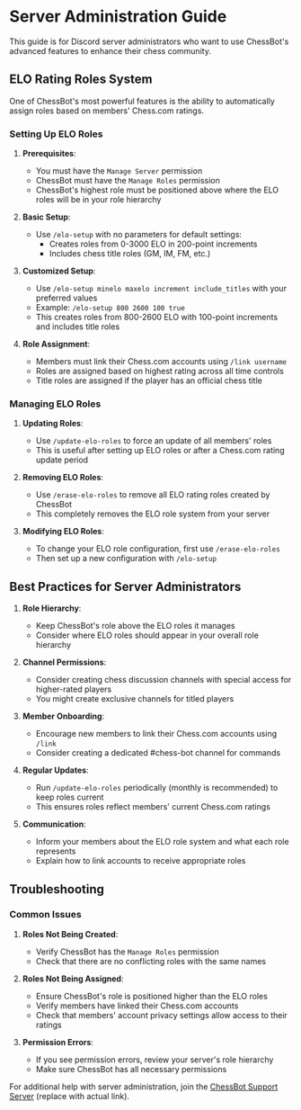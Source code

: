 # Server Administration Guide

This guide is for Discord server administrators who want to use ChessBot's advanced features to enhance their chess community.

## ELO Rating Roles System

One of ChessBot's most powerful features is the ability to automatically assign roles based on members' Chess.com ratings.

### Setting Up ELO Roles

1. **Prerequisites**:
   - You must have the `Manage Server` permission
   - ChessBot must have the `Manage Roles` permission
   - ChessBot's highest role must be positioned above where the ELO roles will be in your role hierarchy

2. **Basic Setup**:
   - Use `/elo-setup` with no parameters for default settings:
     - Creates roles from 0-3000 ELO in 200-point increments
     - Includes chess title roles (GM, IM, FM, etc.)

3. **Customized Setup**:
   - Use `/elo-setup minelo maxelo increment include_titles` with your preferred values
   - Example: `/elo-setup 800 2600 100 true`
   - This creates roles from 800-2600 ELO with 100-point increments and includes title roles

4. **Role Assignment**:
   - Members must link their Chess.com accounts using `/link username`
   - Roles are assigned based on highest rating across all time controls
   - Title roles are assigned if the player has an official chess title

### Managing ELO Roles

1. **Updating Roles**:
   - Use `/update-elo-roles` to force an update of all members' roles
   - This is useful after setting up ELO roles or after a Chess.com rating update period

2. **Removing ELO Roles**:
   - Use `/erase-elo-roles` to remove all ELO rating roles created by ChessBot
   - This completely removes the ELO role system from your server

3. **Modifying ELO Roles**:
   - To change your ELO role configuration, first use `/erase-elo-roles`
   - Then set up a new configuration with `/elo-setup`

## Best Practices for Server Administrators

1. **Role Hierarchy**:
   - Keep ChessBot's role above the ELO roles it manages
   - Consider where ELO roles should appear in your overall role hierarchy

2. **Channel Permissions**:
   - Consider creating chess discussion channels with special access for higher-rated players
   - You might create exclusive channels for titled players

3. **Member Onboarding**:
   - Encourage new members to link their Chess.com accounts using `/link`
   - Consider creating a dedicated #chess-bot channel for commands

4. **Regular Updates**:
   - Run `/update-elo-roles` periodically (monthly is recommended) to keep roles current
   - This ensures roles reflect members' current Chess.com ratings

5. **Communication**:
   - Inform your members about the ELO role system and what each role represents
   - Explain how to link accounts to receive appropriate roles

## Troubleshooting

### Common Issues

1. **Roles Not Being Created**:
   - Verify ChessBot has the `Manage Roles` permission
   - Check that there are no conflicting roles with the same names

2. **Roles Not Being Assigned**:
   - Ensure ChessBot's role is positioned higher than the ELO roles
   - Verify members have linked their Chess.com accounts
   - Check that members' account privacy settings allow access to their ratings

3. **Permission Errors**:
   - If you see permission errors, review your server's role hierarchy
   - Make sure ChessBot has all necessary permissions

For additional help with server administration, join the [ChessBot Support Server](https://discord.gg/chessbot) (replace with actual link).